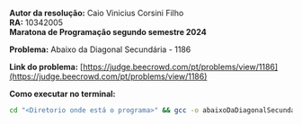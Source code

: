 **Autor da resolução:** Caio Vinicius Corsini Filho  
**RA:** 10342005  
**Maratona de Programação segundo semestre 2024**  

**Problema:** Abaixo da Diagonal Secundária - 1186  

**Link do problema:** [https://judge.beecrowd.com/pt/problems/view/1186](https://judge.beecrowd.com/pt/problems/view/1186)  

**Como executar no terminal:**  
```bash
cd "<Diretorio onde está o programa>" && gcc -o abaixoDaDiagonalSecundaria abaixoDaDiagonalSecundaria.c && abaixoDaDiagonalSecundaria